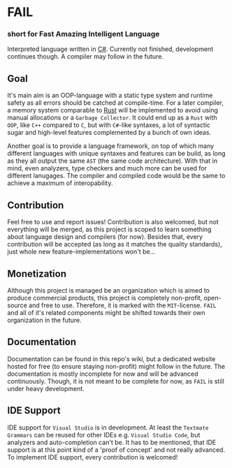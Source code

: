 # FAIL
### short for Fast Amazing Intelligent Language

Interpreted language written in [C#](https://dotnet.microsoft.com/). Currently not finished, development continues though.
A compiler may follow in the future.

## Goal

It's main aim is an OOP-language with a static type system and runtime safety as all errors should be catched at compile-time. 
For a later compiler, a memory system comparable to [Rust](https://www.rust-lang.org/) will be implemented to avoid using manual allocations or a `Garbage Collector`.
It could end up as a `Rust` with `OOP`, like `C++` compared to `C`, but with `C#`-like syntaxes, a lot of syntactic sugar and high-level features complemented by a bunch of own ideas.

Another goal is to provide a language framework, on top of which many different languages with unique syntaxes and features can be build, as long as they all output the same `AST` (the same code architecture). With that in mind, even analyzers, type checkers and much more can be used for different lanugages. The compiler and compiled code would be the same to achieve a maximum of interopability.

## Contribution

Feel free to use and report issues!
Contribution is also welcomed, but not everything will be merged, as this project is scoped to learn something about language design and compilers (for now).
Besides that, every contribution will be accepted (as long as it matches the quality standards), just whole new feature-implementations won't be...

## Monetization

Although this project is managed be an organization which is aimed to produce commercial products, this project is completely non-profit, open-source and free to use. Therefore, it is marked with the `MIT`-license. `FAIL` and all of it's related components might be shifted towards their own organization in the future.

## Documentation

Documentation can be found in this repo's wiki, but a dedicated website hosted for free (to ensure staying non-profit) might follow in the future. The documentation is mostly incomplete for now and will be advanced continuously. Though, it is not meant to be complete for now, as `FAIL` is still under heavy development.

## IDE Support

IDE support for `Visual Studio` is in development. At least the `Textmate Grammars` can be reused for other IDEs e.g. `Visual Studio Code`, but analyzers and auto-completion can't be. It has to be mentioned, that IDE support is at this point kind of a 'proof of concept' and not really advanced. To implement IDE support, every contribution is welcomed!
